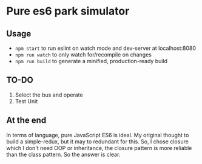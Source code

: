 # Pure es6 park simulator

## Usage
* `npm start` to run eslint on watch mode and dev-server at localhost:8080
* `npm run watch` to only watch for/recompile on changes
* `npm run build` to generate a minified, production-ready build

## TO-DO
1. Select the bus and operate
2. Test Unit

## At the end
In terms of language, pure JavaScript ES6 is ideal.
My original thought to build a simple-redux, but it may to redundant for this. So, I chose closure which I don't need OOP or inheritance, the closure pattern is more reliable than the class pattern. So the answer is clear.
